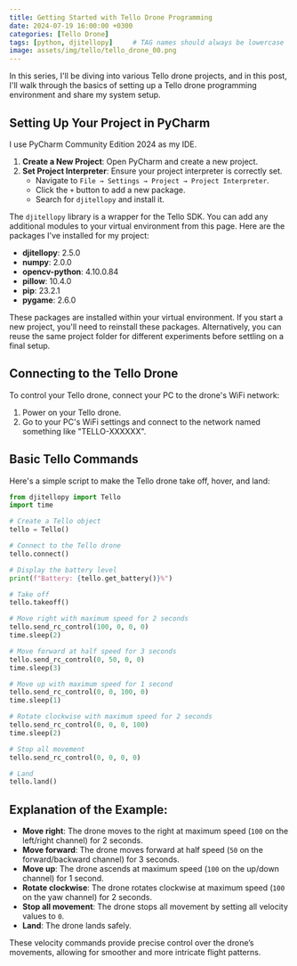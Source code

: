 ```yaml
---
title: Getting Started with Tello Drone Programming
date: 2024-07-19 16:00:00 +0300
categories: [Tello Drone]
tags: [python, djitellopy]     # TAG names should always be lowercase
image: assets/img/tello/tello_drone_00.png
---
```


In this series, I'll be diving into various Tello drone projects, and in this post, I'll walk through the basics of setting up a Tello drone programming environment and share my system setup.

## Setting Up Your Project in PyCharm

I use PyCharm Community Edition 2024 as my IDE.

1. **Create a New Project**: Open PyCharm and create a new project.
2. **Set Project Interpreter**: Ensure your project interpreter is correctly set.
   - Navigate to `File → Settings → Project → Project Interpreter`.
   - Click the `+` button to add a new package.
   - Search for `djitellopy` and install it.

The `djitellopy` library is a wrapper for the Tello SDK. You can add any additional modules to your virtual environment from this page. Here are the packages I've installed for my project:

- **djitellopy**: 2.5.0
- **numpy**: 2.0.0
- **opencv-python**: 4.10.0.84
- **pillow**: 10.4.0
- **pip**: 23.2.1
- **pygame**: 2.6.0

These packages are installed within your virtual environment. If you start a new project, you'll need to reinstall these packages. Alternatively, you can reuse the same project folder for different experiments before settling on a final setup.

## Connecting to the Tello Drone

To control your Tello drone, connect your PC to the drone's WiFi network:

1. Power on your Tello drone.
2. Go to your PC's WiFi settings and connect to the network named something like "TELLO-XXXXXX".

## Basic Tello Commands

Here's a simple script to make the Tello drone take off, hover, and land:

```python
from djitellopy import Tello
import time

# Create a Tello object
tello = Tello()

# Connect to the Tello drone
tello.connect()

# Display the battery level
print(f"Battery: {tello.get_battery()}%")

# Take off
tello.takeoff()

# Move right with maximum speed for 2 seconds
tello.send_rc_control(100, 0, 0, 0)
time.sleep(2)

# Move forward at half speed for 3 seconds
tello.send_rc_control(0, 50, 0, 0)
time.sleep(3)

# Move up with maximum speed for 1 second
tello.send_rc_control(0, 0, 100, 0)
time.sleep(1)

# Rotate clockwise with maximum speed for 2 seconds
tello.send_rc_control(0, 0, 0, 100)
time.sleep(2)

# Stop all movement
tello.send_rc_control(0, 0, 0, 0)

# Land
tello.land()
```

## Explanation of the Example:

- **Move right**: The drone moves to the right at maximum speed (`100` on the left/right channel) for 2 seconds.
- **Move forward**: The drone moves forward at half speed (`50` on the forward/backward channel) for 3 seconds.
- **Move up**: The drone ascends at maximum speed (`100` on the up/down channel) for 1 second.
- **Rotate clockwise**: The drone rotates clockwise at maximum speed (`100` on the yaw channel) for 2 seconds.
- **Stop all movement**: The drone stops all movement by setting all velocity values to `0`.
- **Land**: The drone lands safely.

These velocity commands provide precise control over the drone’s movements, allowing for smoother and more intricate flight patterns.